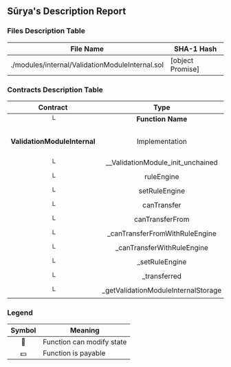 ## Sūrya's Description Report

### Files Description Table


|  File Name  |  SHA-1 Hash  |
|-------------|--------------|
| ./modules/internal/ValidationModuleInternal.sol | [object Promise] |


### Contracts Description Table


|  Contract  |         Type        |       Bases      |                  |                 |
|:----------:|:-------------------:|:----------------:|:----------------:|:---------------:|
|     └      |  **Function Name**  |  **Visibility**  |  **Mutability**  |  **Modifiers**  |
||||||
| **ValidationModuleInternal** | Implementation | Initializable, ContextUpgradeable, ValidationModuleCore |||
| └ | __ValidationModule_init_unchained | Internal 🔒 | 🛑  | onlyInitializing |
| └ | ruleEngine | Public ❗️ |   |NO❗️ |
| └ | setRuleEngine | Public ❗️ | 🛑  | onlyRole |
| └ | canTransfer | Public ❗️ |   |NO❗️ |
| └ | canTransferFrom | Public ❗️ |   |NO❗️ |
| └ | _canTransferFromWithRuleEngine | Internal 🔒 |   | |
| └ | _canTransferWithRuleEngine | Internal 🔒 |   | |
| └ | _setRuleEngine | Internal 🔒 | 🛑  | |
| └ | _transferred | Internal 🔒 | 🛑  | |
| └ | _getValidationModuleInternalStorage | Internal 🔒 |   | |


### Legend

|  Symbol  |  Meaning  |
|:--------:|-----------|
|    🛑    | Function can modify state |
|    💵    | Function is payable |
